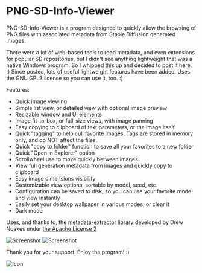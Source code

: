 # PNG-SD-Info-Viewer

PNG-SD-Info-Viewer is a program designed to quickly allow the browsing of PNG files with associated metadata from Stable Diffusion generated images.

There were a lot of web-based tools to read metadata, and even extensions for popular SD repositories, but I didn't see anything lightweight that was a native Windows program.
So I whipped this up and decided to post it here. :)  Since posted, lots of useful lightweight features have been added. 
Uses the GNU GPL3 license so you can use it, too. :)

Features:
 - Quick image viewing
 - Simple list view, or detailed view with optional image preview
 - Resizable window and UI elements
 - Image fit-to-box, or full-size views, with image panning
 - Easy copying to clipboard of text parameters, or the image itself
 - Quick "tagging" to help cull favorite images.  Tags are stored in memory only, and do NOT affect the files.
 - Quick "copy to folder" function to save all your favorites to a new folder
 - Quick "Open in Explorer" option
 - Scrollwheel use to move quickly between images
 - View full generation metadata from images and quickly copy to clipboard
 - Easy image dimensions visibility
 - Customizable view options, sortable by model, seed, etc.
 - Configuration can be saved to disk, so you can use your favorite mode and view instantly
 - Easily set your desktop wallpaper in various modes, or clear it
 - Dark mode



Uses, and thanks to, the <a href="https://github.com/drewnoakes/metadata-extractor">metadata-extractor library</a> developed by Drew Noakes under <a href="http://www.apache.org/licenses/LICENSE-2.0">the Apache License 2</a>

![Screenshot](webfiles/screenshot5.jpg?raw=true "Screenshot")
![Screenshot](webfiles/screenshot6.jpg?raw=true "Screenshot")



Thank you for your support!  Enjoy the program! :)


![Icon](webfiles/00137-2000916955.png?raw=true "Icon")
